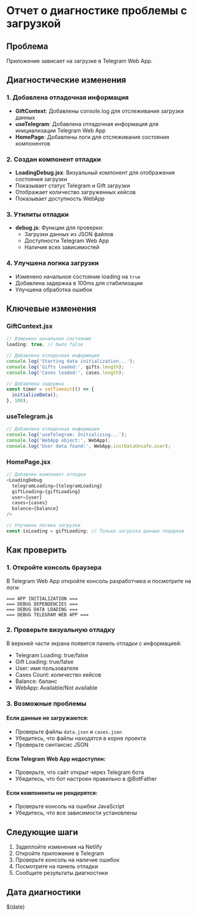 # Отчет о диагностике проблемы с загрузкой

## Проблема
Приложение зависает на загрузке в Telegram Web App.

## Диагностические изменения

### 1. Добавлена отладочная информация
- **GiftContext**: Добавлены console.log для отслеживания загрузки данных
- **useTelegram**: Добавлена отладочная информация для инициализации Telegram Web App
- **HomePage**: Добавлены логи для отслеживания состояния компонентов

### 2. Создан компонент отладки
- **LoadingDebug.jsx**: Визуальный компонент для отображения состояния загрузки
- Показывает статус Telegram и Gift загрузки
- Отображает количество загруженных кейсов
- Показывает доступность WebApp

### 3. Утилиты отладки
- **debug.js**: Функции для проверки:
  - Загрузки данных из JSON файлов
  - Доступности Telegram Web App
  - Наличия всех зависимостей

### 4. Улучшена логика загрузки
- Изменено начальное состояние loading на `true`
- Добавлена задержка в 100ms для стабилизации
- Улучшена обработка ошибок

## Ключевые изменения

### GiftContext.jsx
```javascript
// Изменено начальное состояние
loading: true, // было false

// Добавлена отладочная информация
console.log('Starting data initialization...');
console.log('Gifts loaded:', gifts.length);
console.log('Cases loaded:', cases.length);

// Добавлена задержка
const timer = setTimeout(() => {
  initializeData();
}, 100);
```

### useTelegram.js
```javascript
// Добавлена отладочная информация
console.log('useTelegram: Initializing...');
console.log('WebApp object:', WebApp);
console.log('User data found:', WebApp.initDataUnsafe.user);
```

### HomePage.jsx
```javascript
// Добавлен компонент отладки
<LoadingDebug 
  telegramLoading={telegramLoading}
  giftLoading={giftLoading}
  user={user}
  cases={cases}
  balance={balance}
/>

// Улучшена логика загрузки
const isLoading = giftLoading; // Только загрузка данных подарков
```

## Как проверить

### 1. Откройте консоль браузера
В Telegram Web App откройте консоль разработчика и посмотрите на логи:

```
=== APP INITIALIZATION ===
=== DEBUG DEPENDENCIES ===
=== DEBUG DATA LOADING ===
=== DEBUG TELEGRAM WEB APP ===
```

### 2. Проверьте визуальную отладку
В верхней части экрана появится панель отладки с информацией:
- Telegram Loading: true/false
- Gift Loading: true/false
- User: имя пользователя
- Cases Count: количество кейсов
- Balance: баланс
- WebApp: Available/Not available

### 3. Возможные проблемы

#### Если данные не загружаются:
- Проверьте файлы `data.json` и `cases.json`
- Убедитесь, что файлы находятся в корне проекта
- Проверьте синтаксис JSON

#### Если Telegram Web App недоступен:
- Проверьте, что сайт открыт через Telegram бота
- Убедитесь, что бот настроен правильно в @BotFather

#### Если компоненты не рендерятся:
- Проверьте консоль на ошибки JavaScript
- Убедитесь, что все зависимости установлены

## Следующие шаги

1. Задеплойте изменения на Netlify
2. Откройте приложение в Telegram
3. Проверьте консоль на наличие ошибок
4. Посмотрите на панель отладки
5. Сообщите результаты диагностики

## Дата диагностики
$(date) 